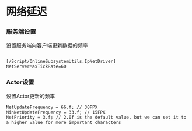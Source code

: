 # 网络延迟

### 服务端设置

设置服务端向客户端更新数据的频率
```

[/Script/OnlineSubsystemUtils.IpNetDriver]
NetServerMaxTickRate=60

```

### Actor设置

设置Actor更新的频率
```
NetUpdateFrequency = 66.f; // 30FPX
MinNetUpdateFrequency = 33.f; // 15FPX
NetPriority = 3.f; // 2.0f is the default value, but we can set it to a higher value for more important characters
```
